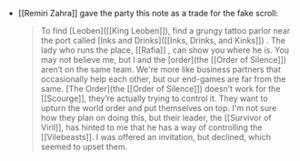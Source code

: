 - [[Remiri Zahra]] gave the party this note as a trade for the fake scroll:
  > To find [Leoben]([[King Leoben]]), find a grungy tattoo parlor near the port called [Inks and Drinks]([[Inks, Drinks, and Kinks]]) . The lady who runs the place, [[Rafia]] , can show you where he is. You may not believe me, but I and the [order](the [[Order of Silence]]) aren’t on the same team. We're more like business partners that occasionally help each other, but our end-games are far from the same. [The Order](the [[Order of Silence]]) doesn’t work for the [[Scourge]], they’re actually trying to control it. They want to upturn the world order and put themselves on top. I'm not sure how they plan on doing this, but their leader, the [[Survivor of Viril]], has hinted to me that he has a way of controlling the [[Vilebeasts]]. I was offered an invitation, but declined, which seemed to upset them.